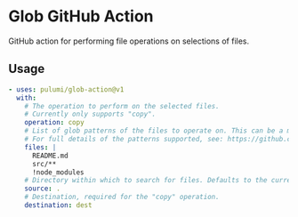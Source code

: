 # Glob GitHub Action

GitHub action for performing file operations on selections of files.

## Usage

```yaml
- uses: pulumi/glob-action@v1
  with:
    # The operation to perform on the selected files.
    # Currently only supports "copy".
    operation: copy
    # List of glob patterns of the files to operate on. This can be a multi-line input with multiple patterns.
    # For full details of the patterns supported, see: https://github.com/mrmlnc/fast-glob#pattern-syntax
    files: |
      README.md
      src/**
      !node_modules
    # Directory within which to search for files. Defaults to the current directory
    source: .
    # Destination, required for the "copy" operation.
    destination: dest
```
